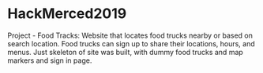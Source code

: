 # HackMerced2019
Project - Food Tracks: Website that locates food trucks nearby or based on search location. Food trucks can sign up to share their locations, hours, and menus. Just skeleton of site was built, with dummy food trucks and map markers and sign in page.

